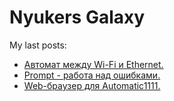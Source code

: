 # Nyukers Galaxy
My last posts:
<!-- blogger articles start -->
- <a href="http://nyukers.blogspot.com/2024/12/wi-fi-ethernet.html" target="_blank">Автомат между Wi-Fi и Ethernet.</a>
- <a href="http://nyukers.blogspot.com/2024/11/prompt.html" target="_blank">Prompt - работа над ошибками.</a>
- <a href="http://nyukers.blogspot.com/2024/11/web-automatic1111.html" target="_blank">Web-браузер для Automatic1111.</a>

<!-- blogger articles end -->


